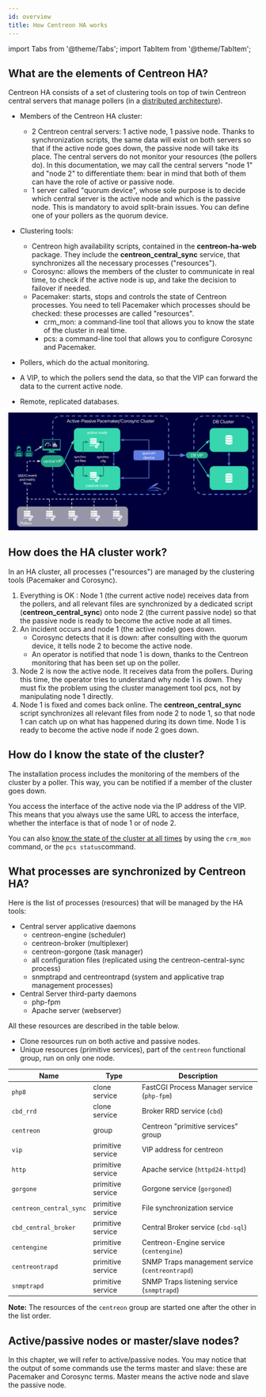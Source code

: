 ```yaml
---
id: overview
title: How Centreon HA works
---
```

import Tabs from '@theme/Tabs';
import TabItem from '@theme/TabItem';

## What are the elements of Centreon HA?

Centreon HA consists of a set of clustering tools on top of twin Centreon central servers that manage pollers (in a [distributed architecture](../../installation/architectures.md#distributed-architecture)).

* Members of the Centreon HA cluster:

   * 2 Centreon central servers: 1 active node, 1 passive node. Thanks to synchronization scripts, the same data will exist on both servers so that if the active node goes down, the passive node will take its place. The central servers do not monitor your resources (the pollers do). In this documentation, we may call the central servers "node 1" and "node 2" to differentiate them: bear in mind that both of them can have the role of active or passive node.
   * 1 server called "quorum device", whose sole purpose is to decide which central server is the active node and which is the passive node. This is mandatory to avoid split-brain issues. You can define one of your pollers as the quorum device.

* Clustering tools:
   - Centreon high availability scripts, contained in the **centreon-ha-web** package. They include the **centreon_central_sync** service, that synchronizes all the necessary processes ("resources").
   - Corosync: allows the members of the cluster to communicate in real time, to check if the active node is up, and take the decision to failover if needed.
   - Pacemaker: starts, stops and controls the state of Centreon processes. You need to tell Pacemaker which processes should be checked: these processes are called "resources".
      - crm_mon: a command-line tool that allows you to know the state of the cluster in real time.
      - pcs: a command-line tool that allows you to configure Corosync and Pacemaker.

* Pollers, which do the actual monitoring.

* A VIP, to which the pollers send the data, so that the VIP can forward the data to the current active node.

* Remote, replicated databases.

![image](../../assets/integrations/centreon-ha/centreon-ha.png)

## How does the HA cluster work?

In an HA cluster, all processes ("resources") are managed by the clustering tools (Pacemaker and Corosync).

1. Everything is OK : Node 1 (the current active node) receives data from the pollers, and all relevant files are synchronized by a dedicated script  (**centreon_central_sync**) onto node 2 (the current passive node) so that the passive node is ready to become the active node at all times.
2. An incident occurs and node 1 (the active node) goes down.
   - Corosync detects that it is down: after consulting with the quorum device, it tells node 2 to become the active node.
   - An operator is notified that node 1 is down, thanks to the Centreon monitoring that has been set up on the poller.
3. Node 2 is now the active node. It receives data from the pollers. During this time, the operator tries to understand why node 1 is down. They must fix the problem using the cluster management tool pcs, not by manipulating node 1 directly.
4. Node 1 is fixed and comes back online. The **centreon_central_sync** script synchronizes all relevant files from node 2 to node 1, so that node 1 can catch up on what has happened during its down time. Node 1 is ready to become the active node if node 2 goes down.

## How do I know the state of the cluster?

The installation process includes the monitoring of the members of the cluster by a poller. This way, you can be notified if a member of the cluster goes down.

You access the interface of the active node via the IP address of the VIP. This means that you always use the same URL to access the interface, whether the interface is that of node 1 or of node 2.

You can also [know the state of the cluster at all times](../../administration/centreon-ha/operating-guide.md#display-the-status-of-the-cluster) by using the `crm_mon` command, or the `pcs status`command.

## What processes are synchronized by Centreon HA?

Here is the list of processes (resources) that will be managed by the HA tools:

* Central server applicative daemons
  * centreon-engine (scheduler)
  * centreon-broker (multiplexer)
  * centreon-gorgone (task manager)
  * all configuration files (replicated using the centreon-central-sync process)
  * snmptrapd and centreontrapd (system and applicative trap management processes)
* Central Server third-party daemons
  * php-fpm
  * Apache server (webserver)

All these resources are described in the table below.

* Clone resources run on both active and passive nodes.
* Unique resources (primitive services), part of the `centreon` functional group, run on only one node.

| Name                    | Type                 | Description                                          |
| ----------------------- | -------------------- | ---------------------------------------------------- |
| `php8`                  | clone service        | FastCGI Process Manager service (`php-fpm`)          |
| `cbd_rrd`               | clone service        | Broker RRD service (`cbd`)                           |
| `centreon`              | group                | Centreon "primitive services" group                  |
| `vip`                   | primitive service    | VIP address for centreon                             |
| `http`                  | primitive service    | Apache service (`httpd24-httpd`)                     |
| `gorgone`               | primitive service    | Gorgone service (`gorgoned`)                         |
| `centreon_central_sync` | primitive service    | File synchronization service                         |
| `cbd_central_broker`    | primitive service    | Central Broker service (`cbd-sql`)                   |
| `centengine`            | primitive service    | Centreon-Engine service (`centengine`)               |
| `centreontrapd`         | primitive service    | SNMP Traps management service (`centreontrapd`)      |
| `snmptrapd`             | primitive service    | SNMP Traps listening service (`snmptrapd`)           |

**Note:** The resources of the `centreon` group are started one after the other in the list order.

## Active/passive nodes or master/slave nodes?

In this chapter, we will refer to active/passive nodes. You may notice that the output of some commands use the terms master and slave: these are Pacemaker and Corosync terms. Master means the active node and slave the passive node.
